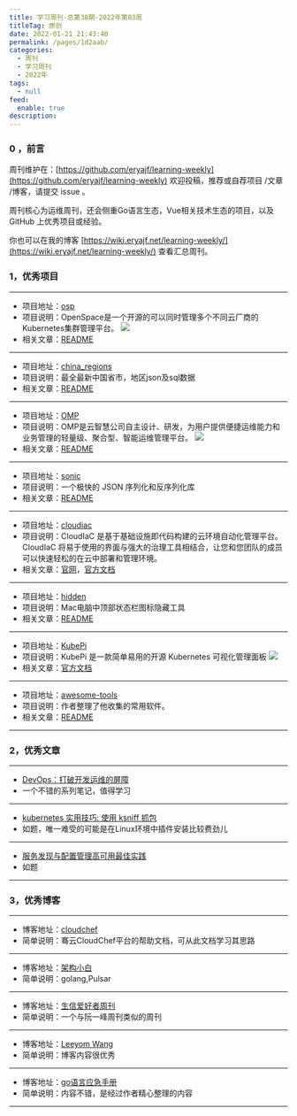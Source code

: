 ```yaml
---
title: 学习周刊-总第38期-2022年第03周
titleTag: 原创
date: 2022-01-21 21:43:40
permalink: /pages/1d2aab/
categories:
  - 周刊
  - 学习周刊
  - 2022年
tags:
  - null
feed:
  enable: true
description:
---
```


### 0 ，前言

周刊维护在：[https://github.com/eryajf/learning-weekly](https://github.com/eryajf/learning-weekly)  欢迎投稿，推荐或自荐项目 /文章 /博客，请提交 issue 。

周刊核心为运维周刊，还会侧重Go语言生态，Vue相关技术生态的项目，以及 GitHub 上优秀项目或经验。

你也可以在我的博客 [https://wiki.eryajf.net/learning-weekly/](https://wiki.eryajf.net/learning-weekly/) 查看汇总周刊。

### 1，优秀项目

---
- 项目地址：[osp](https://github.com/openspacee/osp)
- 项目说明：OpenSpace是一个开源的可以同时管理多个不同云厂商的Kubernetes集群管理平台。
	![](http://t.eryajf.net/imgs/2022/01/ba56862e2b17337a.png)
- 相关文章：[README](https://github.com/openspacee/osp#readme)
---
- 项目地址：[china_regions](https://github.com/wecatch/china_regions)
- 项目说明：最全最新中国省市，地区json及sql数据
- 相关文章：[README](https://github.com/wecatch/china_regions#readme)
---
- 项目地址：[OMP](https://github.com/CloudWise-OpenSource/OMP)
- 项目说明：OMP是云智慧公司自主设计、研发，为用户提供便捷运维能力和业务管理的轻量级、聚合型、智能运维管理平台。
	![](http://t.eryajf.net/imgs/2022/01/8ce0f73b9350a20a.png)
- 相关文章：[README](https://github.com/CloudWise-OpenSource/OMP#readme)
---
- 项目地址：[sonic](https://github.com/bytedance/sonic)
- 项目说明：一个极快的 JSON 序列化和反序列化库
- 相关文章：[README](https://github.com/bytedance/sonic#readme)
---
- 项目地址：[cloudiac](https://github.com/idcos/cloudiac)
- 项目说明：CloudIaC 是基于基础设施即代码构建的云环境自动化管理平台。 CloudIaC 将易于使用的界面与强大的治理工具相结合，让您和您团队的成员可以快速轻松的在云中部署和管理环境。
- 相关文章：[官网](https://cloudiac.idcos.com/)，[官方文档](https://idcos.github.io/cloudiac/0.8.1/)
---
- 项目地址：[hidden](https://github.com/dwarvesf/hidden)
- 项目说明：Mac电脑中顶部状态栏图标隐藏工具
- 相关文章：[README](https://github.com/dwarvesf/hidden#readme)
---
- 项目地址：[KubePi](https://github.com/KubeOperator/KubePi)
- 项目说明：KubePi 是一款简单易用的开源 Kubernetes 可视化管理面板
	![](http://t.eryajf.net/imgs/2022/01/05a3eba8a3cfb627.gif)
- 相关文章：[官方文档](https://kubeoperator.io/docs/kubepi/)
---
- 项目地址：[awesome-tools](https://github.com/sunlei/awesome-tools)
- 项目说明：作者整理了他收集的常用软件。
- 相关文章：[README](https://github.com/sunlei/awesome-tools/blob/master/README.md)
---


### 2，优秀文章

---
- [DevOps：打破开发运维的屏障](https://www.atlassian.com/zh/devops)
- 一个不错的系列笔记，值得学习
---
- [kubernetes 实用技巧: 使用 ksniff 抓包](https://imroc.cc/post/202105/capture-packets-with-ksniff/)
- 如题，唯一难受的可能是在Linux环境中插件安装比较费劲儿
---
- [服务发现与配置管理高可用最佳实践](https://my.oschina.net/u/3874284/blog/5392368)
- 如题
---

### 3，优秀博客

---
- 博客地址：[cloudchef](https://console.smartcmp.cloud/help/)
- 简单说明：骞云CloudChef平台的帮助文档，可从此文档学习其思路
---
- 博客地址：[架构小白](https://blog.frognew.com/)
- 简单说明：golang,Pulsar
---
- 博客地址：[生信爱好者周刊](https://shixiangwang.github.io/weekly/)
- 简单说明：一个与阮一峰周刊类似的周刊
---
- 博客地址：[Leeyom Wang](https://blog.leeyom.top/#/)
- 简单说明：博客内容很优秀
---
- 博客地址：[go语言应急手册](https://www.kancloud.cn/coding3min/golang/1756004)
- 简单说明：内容不错，是经过作者精心整理的内容
---
